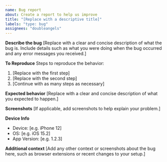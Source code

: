```yaml
---
name: Bug report
about: Create a report to help us improve
title: "[Replace with a descriptive title]"
labels: "type: bug"
assignees: "doubleangels"
---
```


**Describe the bug**
[Replace with a clear and concise description of what the bug is. Include details such as what you were doing when the bug occurred and any error messages you received.]

**To Reproduce**
Steps to reproduce the behavior:

1. [Replace with the first step]
2. [Replace with the second step]
3. [Continue with as many steps as necessary]

**Expected behavior**
[Replace with a clear and concise description of what you expected to happen.]

**Screenshots**
[If applicable, add screenshots to help explain your problem.]

**Device Info**

- Device: [e.g. iPhone 12]
- OS: [e.g. iOS 15.2]
- App Version: [e.g. 1.2.3]

**Additional context**
[Add any other context or screenshots about the bug here, such as browser extensions or recent changes to your setup.]
